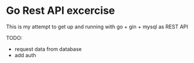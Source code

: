 # Go Rest API excercise

This is my attempt to get up and running with go + gin + mysql as REST API

TODO:
- request data from database
- add auth